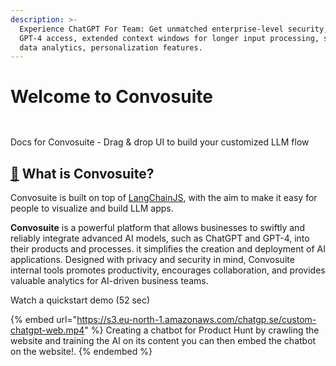 ```yaml
---
description: >-
  Experience ChatGPT For Team: Get unmatched enterprise-level security, faster
  GPT-4 access, extended context windows for longer input processing, superior
  data analytics, personalization features.
---
```


# Welcome to Convosuite

<figure><img src=".gitbook/assets/dashboard.gif" alt=""><figcaption></figcaption></figure>

<figure><img src=".gitbook/assets/flowise.gif" alt=""><figcaption></figcaption></figure>



Docs for Convosuite - Drag & drop UI to build your customized LLM flow

## [🤔](https://emojipedia.org/thinking-face/) What is Convosuite?

Convosuite is built on top of  [LangChainJS](https://github.com/hwchase17/langchainjs), with the aim to make it easy for people to visualize and build LLM apps.&#x20;

**Convosuite** is a powerful platform that allows businesses to swiftly and reliably integrate advanced AI models, such as ChatGPT and GPT-4, into their products and processes. it simplifies the creation and deployment of AI applications. Designed with privacy and security in mind, Convosuite internal tools promotes productivity, encourages collaboration, and provides valuable analytics for AI-driven business teams.

Watch a quickstart demo (52 sec)

{% embed url="https://s3.eu-north-1.amazonaws.com/chatgp.se/custom-chatgpt-web.mp4" %}
Creating a chatbot for Product Hunt by crawling the website and training the AI on its content you can then embed the chatbot on the website!.
{% endembed %}
